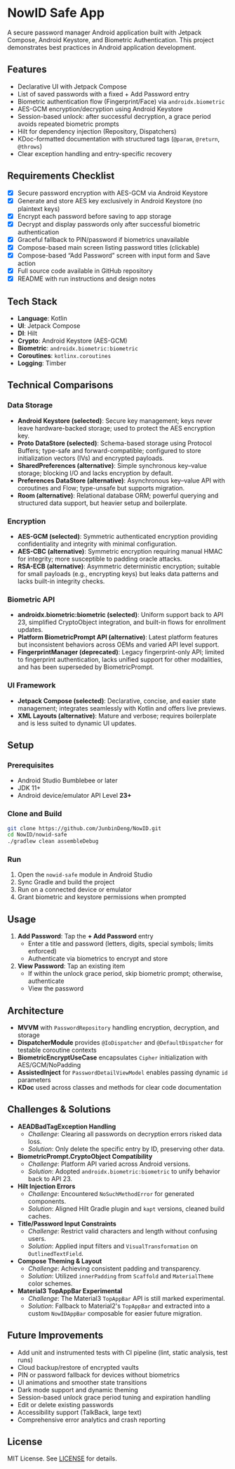 # NowID Safe App

A secure password manager Android application built with Jetpack Compose, Android Keystore, and
Biometric Authentication. This project demonstrates best practices in Android application
development.

## Features

- Declarative UI with Jetpack Compose
- List of saved passwords with a fixed + Add Password entry
- Biometric authentication flow (Fingerprint/Face) via `androidx.biometric`
- AES-GCM encryption/decryption using Android Keystore
- Session-based unlock: after successful decryption, a grace period avoids repeated biometric
  prompts
- Hilt for dependency injection (Repository, Dispatchers)
- KDoc-formatted documentation with structured tags (`@param`, `@return`, `@throws`)
- Clear exception handling and entry-specific recovery

## Requirements Checklist

- [x] Secure password encryption with AES-GCM via Android Keystore
- [x] Generate and store AES key exclusively in Android Keystore (no plaintext keys)
- [x] Encrypt each password before saving to app storage
- [x] Decrypt and display passwords only after successful biometric authentication
- [x] Graceful fallback to PIN/password if biometrics unavailable
- [x] Compose-based main screen listing password titles (clickable)
- [x] Compose-based “Add Password” screen with input form and Save action
- [x] Full source code available in GitHub repository
- [x] README with run instructions and design notes

## Tech Stack

- **Language**: Kotlin
- **UI**: Jetpack Compose
- **DI**: Hilt
- **Crypto**: Android Keystore (AES-GCM)
- **Biometric**: `androidx.biometric:biometric`
- **Coroutines**: `kotlinx.coroutines`
- **Logging**: Timber

## Technical Comparisons

### Data Storage

- **Android Keystore (selected)**: Secure key management; keys never leave hardware-backed storage;
  used to protect the AES encryption key.
- **Proto DataStore (selected)**: Schema-based storage using Protocol Buffers; type-safe and
  forward-compatible; configured to store initialization vectors (IVs) and encrypted payloads.
- **SharedPreferences (alternative)**: Simple synchronous key–value storage; blocking I/O and lacks
  encryption by default.
- **Preferences DataStore (alternative)**: Asynchronous key–value API with coroutines and Flow;
  type-unsafe but supports migration.
- **Room (alternative)**: Relational database ORM; powerful querying and structured data support,
  but heavier setup and boilerplate.

### Encryption

- **AES-GCM (selected)**: Symmetric authenticated encryption providing confidentiality and integrity
  with minimal configuration.
- **AES-CBC (alternative)**: Symmetric encryption requiring manual HMAC for integrity; more
  susceptible to padding oracle attacks.
- **RSA-ECB (alternative)**: Asymmetric deterministic encryption; suitable for small payloads (e.g.,
  encrypting keys) but leaks data patterns and lacks built-in integrity checks.

### Biometric API

- **androidx.biometric:biometric (selected)**: Uniform support back to API 23, simplified
  CryptoObject integration, and built-in flows for enrollment updates.
- **Platform BiometricPrompt API (alternative)**: Latest platform features but inconsistent
  behaviors across OEMs and varied API level support.
- **FingerprintManager (deprecated)**: Legacy fingerprint-only API; limited to fingerprint
  authentication, lacks unified support for other modalities, and has been superseded by
  BiometricPrompt.

### UI Framework

- **Jetpack Compose (selected)**: Declarative, concise, and easier state management; integrates
  seamlessly with Kotlin and offers live previews.
- **XML Layouts (alternative)**: Mature and verbose; requires boilerplate and is less suited to
  dynamic UI updates.

## Setup

### Prerequisites

- Android Studio Bumblebee or later
- JDK 11+
- Android device/emulator API Level **23+**

### Clone and Build

```bash
git clone https://github.com/JunbinDeng/NowID.git
cd NowID/nowid-safe
./gradlew clean assembleDebug
```

### Run

1. Open the `nowid-safe` module in Android Studio
2. Sync Gradle and build the project
3. Run on a connected device or emulator
4. Grant biometric and keystore permissions when prompted

## Usage

1. **Add Password**: Tap the **+ Add Password** entry
    - Enter a title and password (letters, digits, special symbols; limits enforced)
    - Authenticate via biometrics to encrypt and store
2. **View Password**: Tap an existing item
    - If within the unlock grace period, skip biometric prompt; otherwise, authenticate
    - View the password

## Architecture

- **MVVM** with `PasswordRepository` handling encryption, decryption, and storage
- **DispatcherModule** provides `@IoDispatcher` and `@DefaultDispatcher` for testable coroutine
  contexts
- **BiometricEncryptUseCase** encapsulates `Cipher` initialization with AES/GCM/NoPadding
- **AssistedInject** for `PasswordDetailViewModel` enables passing dynamic `id` parameters
- **KDoc** used across classes and methods for clear code documentation

## Challenges & Solutions

- **AEADBadTagException Handling**
    - *Challenge*: Clearing all passwords on decryption errors risked data loss.
    - *Solution*: Only delete the specific entry by ID, preserving other data.
- **BiometricPrompt.CryptoObject Compatibility**
    - *Challenge*: Platform API varied across Android versions.
    - *Solution*: Adopted `androidx.biometric:biometric` to unify behavior back to API 23.
- **Hilt Injection Errors**
    - *Challenge*: Encountered `NoSuchMethodError` for generated components.
    - *Solution*: Aligned Hilt Gradle plugin and `kapt` versions, cleaned build caches.
- **Title/Password Input Constraints**
    - *Challenge*: Restrict valid characters and length without confusing users.
    - *Solution*: Applied input filters and `VisualTransformation` on `OutlinedTextField`.
- **Compose Theming & Layout**
    - *Challenge*: Achieving consistent padding and transparency.
    - *Solution*: Utilized `innerPadding` from `Scaffold` and `MaterialTheme` color schemes.
- **Material3 TopAppBar Experimental**
    - *Challenge*: The Material3 `TopAppBar` API is still marked experimental.
    - *Solution*: Fallback to Material2's `TopAppBar` and extracted into a custom `NowIDAppBar`
      composable for easier future migration.

## Future Improvements

- Add unit and instrumented tests with CI pipeline (lint, static analysis, test runs)
- Cloud backup/restore of encrypted vaults
- PIN or password fallback for devices without biometrics
- UI animations and smoother state transitions
- Dark mode support and dynamic theming
- Session-based unlock grace period tuning and expiration handling
- Edit or delete existing passwords
- Accessibility support (TalkBack, large text)
- Comprehensive error analytics and crash reporting

## License

MIT License. See [LICENSE](../LICENSE) for details.